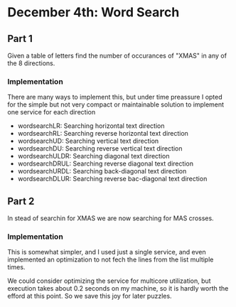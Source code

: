 # December 4th: Word Search

## Part 1
Given a table of letters find the number of occurances of "XMAS" in any of the 8 directions.

### Implementation
There are many ways to implement this, but under time preassure I opted for the
simple but not very compact or maintainable solution to implement one service
for each direction
 - wordsearchLR: Searching horizontal text direction
 - wordsearchRL: Searching reverse horizontal text direction
 - wordsearchUD: Searching vertical text direction
 - wordsearchDU: Searching reverse vertical text direction
 - wordsearchULDR: Searching diagonal text direction
 - wordsearchDRUL: Searching reverse diagonal text direction
 - wordsearchURDL: Searching back-diagonal text direction
 - wordsearchDLUR: Searching reverse bac-diagonal text direction

## Part 2
In stead of searchin for XMAS we are now searching for MAS crosses.

### Implementation
This is somewhat simpler, and I used just a single service, and even
implemented an optimization to not fech the lines from the list multiple times.

We could consider optimizing the service for multicore utilization, but
execution takes about 0.2 seconds on my machine, so it is hardly worth the
efford at this point. So we save this joy for later puzzles.
